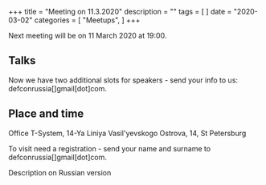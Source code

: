 +++
title = "Meeting on 11.3.2020"
description = ""
tags = [
]
date = "2020-03-02"
categories = [
    "Meetups",
]
+++

Next meeting will be on 11 March 2020 at 19:00.

<!--more-->

## Talks

Now we have two additional slots for speakers - send your info to us: defconrussia[]gmail[dot]com.


## Place and time

Office T-System, 14-Ya Liniya Vasil'yevskogo Ostrova, 14, St Petersburg

To visit need a registration - send your name and surname to defconrussia[]gmail[dot]com.

Description on Russian version
